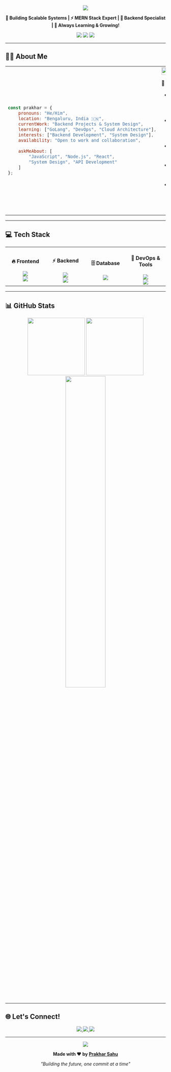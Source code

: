 <div align="center">
  <img src="https://capsule-render.vercel.app/api?type=slice&color=00ff41,004d00,001a00&height=250&section=header&text=Prakhar%20Sahu&fontSize=90&fontAlignY=25&animation=fadeIn&fontColor=ffffff&desc=Full%20Stack%20Developer%20%7C%20Software%20Developer&descAlignY=45&descSize=24" />
</div>

<div align="center">
  
**🚀 Building Scalable Systems | ⚡ MERN Stack Expert | 🎯 Backend Specialist | 🌱 Always Learning & Growing!**

</div>

<div align="center">
  <img src="https://komarev.com/ghpvc/?username=Prakharsahu10&style=for-the-badge&color=00ff41&labelColor=1c1917" />
  <img src="https://img.shields.io/github/followers/Prakharsahu10?style=for-the-badge&color=00ff41&labelColor=1c1917" />
  <img src="https://img.shields.io/badge/Focus-Backend%20Development-00ff41?style=for-the-badge&labelColor=1c1917" />
</div>

---

## 🧑‍💻 About Me

<table>
<tr>
<td width="50%">

```javascript
const prakhar = {
    pronouns: "He/Him",
    location: "Bengaluru, India 🇮🇳",
    currentWork: "Backend Projects & System Design",
    learning: ["GoLang", "DevOps", "Cloud Architecture"],
    interests: ["Backend Development", "System Design"],
    availability: "Open to work and collaboration",
    
    askMeAbout: [
        "JavaScript", "Node.js", "React",
        "System Design", "API Development"
    ]
};
```

</td>
<td width="50%">

<img align="center" alt="Coding" width="100%" src="https://user-images.githubusercontent.com/74038190/229223263-cf2e4b07-2615-4f87-9c38-e37600f8381a.gif">

**🎯 Quick Facts:**
- 🔭 Building scalable backend systems
- 🌱 Exploring GoLang & Cloud Architecture  
- 👯 Open for MERN Stack collaborations
- 💬 Ask me about System Design & APIs
- ⚡ Fun fact: Debug by day, dream in code by night

</td>
</tr>
</table>



---

## 💻 Tech Stack

<div align="center">

<table>
<tr>
<td align="center" width="25%">
<h4>🔥 Frontend</h4>
<img src="https://skillicons.dev/icons?i=react,nextjs,js,ts" /><br>
<img src="https://skillicons.dev/icons?i=html,css,tailwind" />
</td>
<td align="center" width="25%">
<h4>⚡ Backend</h4>
<img src="https://skillicons.dev/icons?i=nodejs,express,go,python" /><br>
<img src="https://img.shields.io/badge/Socket.io-black?style=for-the-badge&logo=socket.io&logoColor=00ff41" />
</td>
<td align="center" width="25%">
<h4>🗄️ Database</h4>
<img src="https://skillicons.dev/icons?i=mongodb,mysql,postgresql,prisma" />
</td>
<td align="center" width="25%">
<h4>🚀 DevOps & Tools</h4>
<img src="https://skillicons.dev/icons?i=docker,git,postman,vscode" /><br>
<img src="https://skillicons.dev/icons?i=vercel,github" />
</td>
</tr>
</table>

</div>

---

## 📊 GitHub Stats

<div align="center">
  <img height="180em" src="https://github-readme-stats.vercel.app/api?username=Prakharsahu10&show_icons=true&theme=react&bg_color=0D1117&title_color=00ff41&text_color=FFFFFF&icon_color=00ff41&border_color=30363d&include_all_commits=true&count_private=true" />
  <img height="180em" src="https://github-readme-stats.vercel.app/api/top-langs/?username=Prakharsahu10&layout=compact&theme=react&bg_color=0D1117&title_color=00ff41&text_color=FFFFFF&icon_color=00ff41&border_color=30363d" />
</div>

<div align="center">
  <img src="https://github-readme-streak-stats.herokuapp.com/?user=Prakharsahu10&theme=react&background=0D1117&ring=00ff41&fire=00ff41&currStreakLabel=00ff41&currStreakNum=FFFFFF&sideNums=FFFFFF&sideLabels=FFFFFF&dates=FFFFFF&hide_border=true" width="50%" />
</div>

---

## 🌐 Let's Connect!

<div align="center">

<a href="https://www.linkedin.com/in/prakhar-sahu/">
  <img src="https://img.shields.io/badge/LinkedIn-0077B5?style=for-the-badge&logo=linkedin&logoColor=white" />
</a>
<a href="https://twitter.com/Prakhar_018">
  <img src="https://img.shields.io/badge/Twitter-1DA1F2?style=for-the-badge&logo=twitter&logoColor=white" />
</a>
<a href="https://www.instagram.com/prakhar_sahu___/">
  <img src="https://img.shields.io/badge/Instagram-E4405F?style=for-the-badge&logo=instagram&logoColor=white" />
</a>

</div>

---

<div align="center">
  <img src="https://capsule-render.vercel.app/api?type=waving&color=00ff41,004d00&height=100&section=footer" />
</div>

<div align="center">
  <p><strong>Made with ❤️ by <a href="https://github.com/Prakharsahu10">Prakhar Sahu</a></strong></p>
  <p><em>"Building the future, one commit at a time"</em></p>
</div>
